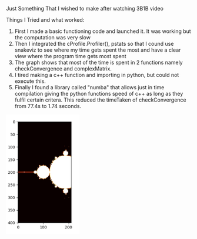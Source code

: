 Just Something That I wished to make after watching 3B1B video

Things I Tried and what worked:
1. First I made a basic functioning code and launched it. It was working but the computation was very slow
2. Then I integrated the cProfile.Profiler(), pstats so that I cound use snakeviz to see where my time gets spent the most and have a clear view where the program time gets most spent
3. The graph shows that most of the time is spent in 2 functions namely checkConvergence and complexMatrix.
4. I tired making a c++ function and importing in python, but could not execute this.
5. Finally I found a library called "numba" that allows just in time compilation giving the python functions speed of c++ as long as they fulfil certain critera. This reduced the timeTaken of checkConvergence from 77.4s to 1.74 seconds.


<img src="./readme_assets/Figure_1.jpg" alt = "draft 1" width="200px">